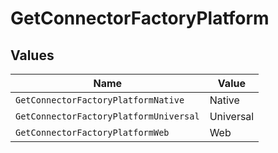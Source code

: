 # GetConnectorFactoryPlatform


## Values

| Name                                   | Value                                  |
| -------------------------------------- | -------------------------------------- |
| `GetConnectorFactoryPlatformNative`    | Native                                 |
| `GetConnectorFactoryPlatformUniversal` | Universal                              |
| `GetConnectorFactoryPlatformWeb`       | Web                                    |